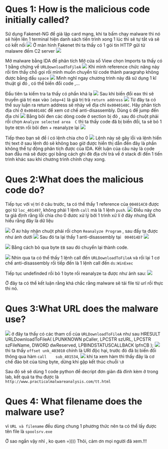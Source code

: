 # Ques 1: How is the malicious code initially called?
Sử dụng Fakenet-NG để giả lập card mạng, khi ta bấm chạy malware thì nó sẽ hiện lên 1 terminal hiện danh sách tiến trình xong 1 lúc thì sẽ tự tắt và sẽ có kết nối
![](images/2025-10-01-09-06-19.png)
Ở màn hình Fakenet thì ta thấy có 1 gói tin HTTP gửi từ malawre đếm C2 server
![](images/2025-10-01-09-07-12.png)

Mở malware bằng IDA để phân tích 
Mở cửa sổ View chọn Imports ta thấy có 1 bằng chứng về `URLDownloadToFileA`
![](images/2025-10-01-09-16-21.png)
Khi mình reference chức năng này rồi tìm thấy chỗ gọi rồi mình muốn chuyển từ code thành paragrahp không được bằng dấu `space`
![](images/2025-10-01-09-17-27.png)
Mình nghĩ ngay chương trình này đã sử dụng 1 kĩ thuật gì đó , có thể biến đổi code ,...

Đầu tiên ta kiểm tra ta thấy có phần khá lạ
![](images/2025-10-01-09-26-24.png)
Sau khi biến đổi eax thì sẽ truyền giá trị eax vào `[ebp+4]` là giá trị trả `return address`
![](images/2025-10-01-09-28-52.png)
Từ đây ta có thể suy luận ra return address sẽ nhảy về địa chỉ `0x0040148C`. Hãy phân tích địa chỉ ở `0x0040148C` để xem cơ chế anti-disassembly. Dùng `G` để jump đến địa chỉ 
![](images/2025-10-01-09-31-40.png)
Bằng bôi đen các dòng code ở section bị đỏ , sau đó chuột phải rồi chọn `Analyze selected area  C` thì ta thấy code đã bị biến đổi, ta sẽ bỏ 1 byte `0E9h` rồi bôi đen + reanalyze lại
![](images/2025-10-01-10-04-10.png)

Tiếp theo bạn sẽ để í có lệnh chia cho 0 
![](images/2025-10-01-10-03-55.png)
Lệnh này sẽ gây lỗi và lệnh hiển thị text ở sau lệnh đó sẽ không bao giờ được hiển thị dẫn đến đây là phần không thể tự động phân tích được của IDA. 
Kết luận của câu này là code ban đầu mà sẽ được gọi  bằng cách ghi đè địa chỉ trả về ở stack đi đến 1 tiến trình khác sau khi  chương trình chính chạy xong.

# Ques 2:What does the malicious code do?

Tiếp tục với vị trí ở câu trước, ta có thể thấy 1 reference của     `004014C0` được gọi từ `loc_401497`, không phải 1 lệnh `call` mà là 1 lệnh `push`. 
![](images/2025-10-01-10-19-53.png)
Điều này cho ta giả định rằng lỗi chia cho 0 đươc xử lý bởi 1 trình xử lí ở đây nhưng IDA hiểu rằng đây là dữ liệu

![](images/2025-10-01-10-22-50.png)
Ở `AU` hãy nhận chuột phải rồi chọn `Reanalyze Program` , sau đấy ta được như ảnh dưới
![](images/2025-10-01-10-24-41.png)
Sau đó ta lại thấy 1  anti-disassembly tại ` 004014D7`
![](images/2025-10-01-10-26-25.png)

![](images/2025-10-01-10-28-55.png)
Bằng cách bỏ qua byte `EB` sau đó chuyển lại thành code.

![](images/2025-10-01-10-29-40.png)
Nhìn qua ta có thể thấy 1 lệnh call đến `URLDownloadToFileA` và rồi lại 1 cơ chế anti-disassembly rồi tiếp đến là  1 lệnh call đến `ds:WinExec`

Tiếp tục undefinded rồi  bỏ 1 byte rồi reanalyze ta được như ảnh sau:
![](images/2025-10-01-10-32-50.png)

Ở đây ta có thể kết luận rằng khá chắc rằng malware sẽ tải file từ url rồi thực thi nó.

# Ques 3:What URL does the malware use?
![](images/2025-10-01-10-58-20.png)
ở đây ta thấy có các tham cố của `URLDownloadToFileA` như sau
    HRESULT URLDownloadToFileA(
    LPUNKNOWN            pCaller,
    LPCSTR               szURL,
    LPCSTR               szFileName,
    DWORD                dwReserved,
    LPBINDSTATUSCALLBACK lpfnCB
);
![](images/2025-10-01-11-07-38.png)
thì ta thấy `offset unk_403010` chính là URl độc hại, trước đó đã bị biến đổi thông qua hàm  `call    sub_401534`, 
![](images/2025-10-01-11-07-05.png)
khi ta xem hàm thì thấy đây là cơ chế đảo bit của từng byte, dừng khi gặp kết thúc chuỗi `\0`

Sau đó sẽ sẽ dùng 1 code python để decript đơn giản đã đính kèm ở trong lab, kết quả ta thu được là
`http://www.practicalmalwareanalysis.com/tt.html`
# Ques 4: What filename does the malware use?
vì `URL và filename` đều dùng chung 1 phương thức nên ta có thể lấy được tên file là `spoolsrv.exe`

Ở sao ngắn vậy nhỉ , ko quen =)))) 
Thôi, cảm ơn mọi người đã xem.!!!